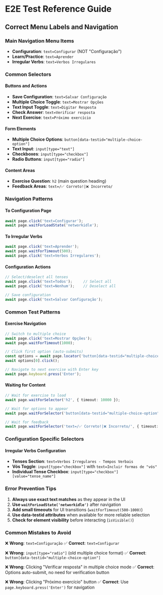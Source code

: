 # E2E Test Reference Guide

## Correct Menu Labels and Navigation

### Main Navigation Menu Items
- **Configuration**: `text=Configurar` (NOT "Configuração")
- **Learn/Practice**: `text=Aprender`
- **Irregular Verbs**: `text=Verbos Irregulares`

### Common Selectors

#### Buttons and Actions
- **Save Configuration**: `text=Salvar Configuração`
- **Multiple Choice Toggle**: `text=Mostrar Opções`
- **Text Input Toggle**: `text=Digitar Resposta`
- **Check Answer**: `text=Verificar resposta`
- **Next Exercise**: `text=Próximo exercício`

#### Form Elements
- **Multiple Choice Options**: `button[data-testid="multiple-choice-option"]`
- **Text Input**: `input[type="text"]`
- **Checkboxes**: `input[type="checkbox"]`
- **Radio Buttons**: `input[type="radio"]`

#### Content Areas
- **Exercise Question**: `h2` (main question heading)
- **Feedback Areas**: `text=/✅ Correto!|❌ Incorreto/`

### Navigation Patterns

#### To Configuration Page
```typescript
await page.click('text=Configurar');
await page.waitForLoadState('networkidle');
```

#### To Irregular Verbs
```typescript
await page.click('text=Aprender');
await page.waitForTimeout(500);
await page.click('text=Verbos Irregulares');
```

#### Configuration Actions
```typescript
// Select/deselect all tenses
await page.click('text=Todos');     // Select all
await page.click('text=Nenhum');    // Deselect all

// Save configuration
await page.click('text=Salvar Configuração');
```

### Common Test Patterns

#### Exercise Navigation
```typescript
// Switch to multiple choice
await page.click('text=Mostrar Opções');
await page.waitForTimeout(1000);

// Click first option (auto-submits)
const options = await page.locator('button[data-testid="multiple-choice-option"]').all();
await options[0].click();

// Navigate to next exercise with Enter key
await page.keyboard.press('Enter');
```

#### Waiting for Content
```typescript
// Wait for exercise to load
await page.waitForSelector('h2', { timeout: 10000 });

// Wait for options to appear
await page.waitForSelector('button[data-testid="multiple-choice-option"]', { timeout: 10000 });

// Wait for feedback
await page.waitForSelector('text=/✅ Correto!|❌ Incorreto/', { timeout: 5000 });
```

### Configuration Specific Selectors

#### Irregular Verbs Configuration
- **Tenses Section**: `text=Verbos Irregulares - Tempos Verbais`
- **Vós Toggle**: `input[type="checkbox"]` with `text=Incluir formas de "vós"`
- **Individual Tense Checkbox**: `input[type="checkbox"][value="tense_name"]`

### Error Prevention Tips

1. **Always use exact text matches** as they appear in the UI
2. **Use `waitForLoadState('networkidle')`** after navigation
3. **Add small timeouts** for UI transitions (`waitForTimeout(500-1000)`)
4. **Use data-testid attributes** when available for more reliable selection
5. **Check for element visibility** before interacting (`isVisible()`)

### Common Mistakes to Avoid

❌ **Wrong**: `text=Configuração`
✅ **Correct**: `text=Configurar`

❌ **Wrong**: `input[type="radio"]` (old multiple choice format)
✅ **Correct**: `button[data-testid="multiple-choice-option"]`

❌ **Wrong**: Clicking "Verificar resposta" in multiple choice mode
✅ **Correct**: Options auto-submit, no need for verification button

❌ **Wrong**: Clicking "Próximo exercício" button
✅ **Correct**: Use `page.keyboard.press('Enter')` for navigation